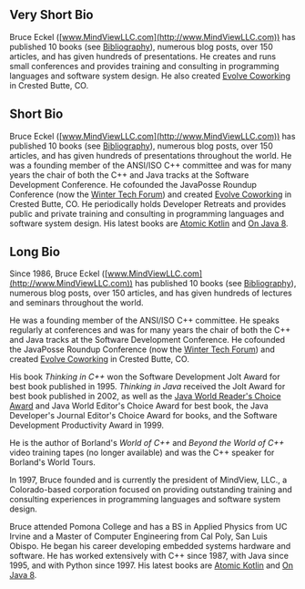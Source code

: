 ## Very Short Bio

Bruce Eckel ([www.MindViewLLC.com](http://www.MindViewLLC.com)) has published 10
books (see [Bibliography](https://www.mindviewllc.com/bibliography/)), numerous
blog posts, over 150 articles, and has given hundreds of presentations. He
creates and runs small conferences and provides training and consulting in
programming languages and software system design. He also created [Evolve
Coworking](http://www.EvolveWork.co) in Crested Butte, CO.


## Short Bio

Bruce Eckel ([www.MindViewLLC.com](http://www.MindViewLLC.com)) has published 10
books (see [Bibliography](https://www.mindviewllc.com/bibliography/)), numerous
blog posts, over 150 articles, and has given hundreds of presentations
throughout the world. He was a founding member of the ANSI/ISO C++ committee and
was for many years the chair of both the C++ and Java tracks at the Software
Development Conference. He cofounded the JavaPosse Roundup Conference (now the
[Winter Tech Forum](http://www.WinterTechForum.com)) and created [Evolve
Coworking](http://www.EvolveWork.co) in Crested Butte, CO. He periodically holds
Developer Retreats and provides public and private training and consulting in
programming languages and software system design. His latest books are [Atomic
Kotlin](https://www.atomickotlin.com/) and [On Java
8](https://www.onjava8.com/).

## Long Bio

Since 1986, Bruce Eckel ([www.MindViewLLC.com](http://www.MindViewLLC.com)) has
published 10 books (see
[Bibliography](https://www.mindviewllc.com/bibliography/)), numerous blog posts,
over 150 articles, and has given hundreds of lectures and seminars throughout
the world.

He was a founding member of the ANSI/ISO C++ committee. He speaks regularly at
conferences and was for many years the chair of both the C++ and Java tracks at
the Software Development Conference. He cofounded the JavaPosse Roundup
Conference (now the [Winter Tech Forum](http://www.WinterTechForum.com)) and
created [Evolve Coworking](http://www.EvolveWork.co) in Crested Butte, CO.

His book *Thinking in C++* won the Software Development Jolt Award for best book
published in 1995. *Thinking in Java* received the Jolt Award for best book
published in 2002, as well as the [Java World Reader's Choice
Award](http://www.javaworld.com/javaworld/rcawards99/jw-0320-rca.html) and Java
World Editor's Choice Award for best book, the Java Developer's Journal Editor's
Choice Award for books, and the Software Development Productivity Award in 1999.

He is the author of Borland's *World of C++* and *Beyond the World of C++* video
training tapes (no longer available) and was the C++ speaker for Borland's World
Tours.

In 1997, Bruce founded and is currently the president of MindView, LLC., a
Colorado-based corporation focused on providing outstanding training and
consulting experiences in programming languages and software system design.

Bruce attended Pomona College and has a BS in Applied Physics from UC Irvine and
a Master of Computer Engineering from Cal Poly, San Luis Obispo. He began his
career developing embedded systems hardware and software. He has worked
extensively with C++ since 1987, with Java since 1995, and with Python since
1997. His latest books are [Atomic Kotlin](https://www.atomickotlin.com/) and
[On Java 8](https://www.onjava8.com/).

